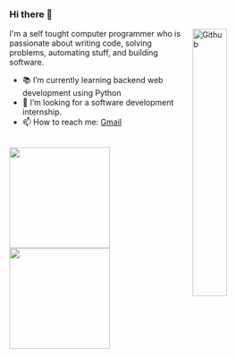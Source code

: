 ### Hi there 👋

<img width="35%" align="right" alt="Github" src="https://user-images.githubusercontent.com/48678280/88862734-4903af80-d201-11ea-968b-9c939d88a37c.gif" />

I'm a self tought computer programmer who is passionate about writing code, solving problems, automating stuff, and building software.

- 📚 I’m currently learning  backend web development using Python
- 👯 I’m looking for a software development internship. 
- 📫 How to reach me: [Gmail](mailto:daredevil91138@gmail.com)

<br/>

<a href="https://github.com/xMrShadyx">
  <img height="180em" src="https://github-readme-stats.vercel.app/api?username=xMrShadyx&theme=merko&show_icons=true" />
  <img height="180em" src="https://github-readme-stats.vercel.app/api/top-langs/?username=xMrShadyx&theme=merko&layout=compact" />
</a>

<br/>
